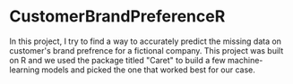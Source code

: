 # CustomerBrandPreferenceR
In this project, I try to find a way to accurately predict the missing data on customer's brand prefrence for a fictional company.
This project was built on R and we used the package titled "Caret" to build a few machine-learning models and picked the one that worked best for our case.
